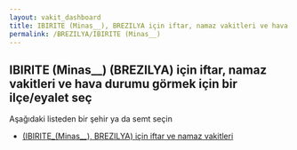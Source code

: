 ```yaml
---
layout: vakit_dashboard
title: IBIRITE (Minas__), BREZILYA için iftar, namaz vakitleri ve hava durumu - ilçe/eyalet seç
permalink: /BREZILYA/IBIRITE (Minas__)
---
```


## IBIRITE (Minas__) (BREZILYA) için iftar, namaz vakitleri ve hava durumu  görmek için bir ilçe/eyalet seç

Aşağıdaki listeden bir şehir ya da semt seçin

* [ (IBIRITE_(Minas__), BREZILYA) için iftar ve namaz vakitleri](/BREZILYA/IBIRITE_(Minas__)/)

<script type="text/javascript">
  var GLOBAL_COUNTRY = 'BREZILYA';
  var GLOBAL_CITY = 'IBIRITE (Minas__)';
  var GLOBAL_STATE = 'IBIRITE (Minas__)';
</script>
